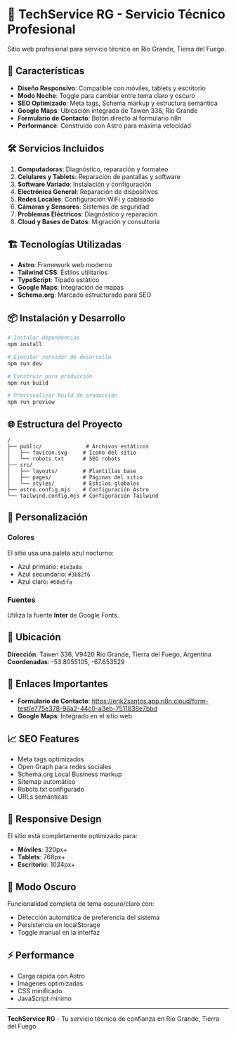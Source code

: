 # 🔧 TechService RG - Servicio Técnico Profesional

Sitio web profesional para servicio técnico en Río Grande, Tierra del Fuego.

## 🚀 Características

- **Diseño Responsivo**: Compatible con móviles, tablets y escritorio
- **Modo Noche**: Toggle para cambiar entre tema claro y oscuro
- **SEO Optimizado**: Meta tags, Schema markup y estructura semántica
- **Google Maps**: Ubicación integrada de Tawen 336, Río Grande
- **Formulario de Contacto**: Botón directo al formulario n8n
- **Performance**: Construido con Astro para máxima velocidad

## 🛠️ Servicios Incluidos

1. **Computadoras**: Diagnóstico, reparación y formateo
2. **Celulares y Tablets**: Reparación de pantallas y software
3. **Software Variado**: Instalación y configuración
4. **Electrónica General**: Reparación de dispositivos
5. **Redes Locales**: Configuración WiFi y cableado
6. **Cámaras y Sensores**: Sistemas de seguridad
7. **Problemas Eléctricos**: Diagnóstico y reparación
8. **Cloud y Bases de Datos**: Migración y consultoría

## 🏗️ Tecnologías Utilizadas

- **Astro**: Framework web moderno
- **Tailwind CSS**: Estilos utilitarios
- **TypeScript**: Tipado estático
- **Google Maps**: Integración de mapas
- **Schema.org**: Marcado estructurado para SEO

## 📦 Instalación y Desarrollo

```bash
# Instalar dependencias
npm install

# Ejecutar servidor de desarrollo
npm run dev

# Construir para producción
npm run build

# Previsualizar build de producción
npm run preview
```

## 🌐 Estructura del Proyecto

```
/
├── public/              # Archivos estáticos
│   ├── favicon.svg     # Icono del sitio
│   └── robots.txt      # SEO robots
├── src/
│   ├── layouts/        # Plantillas base
│   ├── pages/          # Páginas del sitio
│   └── styles/         # Estilos globales
├── astro.config.mjs    # Configuración Astro
└── tailwind.config.mjs # Configuración Tailwind
```

## 🎨 Personalización

### Colores
El sitio usa una paleta azul nocturno:
- Azul primario: `#1e3a8a`
- Azul secundario: `#3b82f6`
- Azul claro: `#60a5fa`

### Fuentes
Utiliza la fuente **Inter** de Google Fonts.

## 📍 Ubicación

**Dirección**: Tawen 336, V9420 Río Grande, Tierra del Fuego, Argentina  
**Coordenadas**: -53.8055105, -67.653529

## 🔗 Enlaces Importantes

- **Formulario de Contacto**: https://erik2santos.app.n8n.cloud/form-test/e775e378-96a2-44c0-a3eb-7511838e7bbd
- **Google Maps**: Integrado en el sitio web

## 📈 SEO Features

- Meta tags optimizados
- Open Graph para redes sociales
- Schema.org Local Business markup
- Sitemap automático
- Robots.txt configurado
- URLs semánticas

## 📱 Responsive Design

El sitio está completamente optimizado para:
- **Móviles**: 320px+
- **Tablets**: 768px+
- **Escritorio**: 1024px+

## 🌙 Modo Oscuro

Funcionalidad completa de tema oscuro/claro con:
- Detección automática de preferencia del sistema
- Persistencia en localStorage
- Toggle manual en la interfaz

## ⚡ Performance

- Carga rápida con Astro
- Imágenes optimizadas
- CSS minificado
- JavaScript mínimo

---

**TechService RG** - Tu servicio técnico de confianza en Río Grande, Tierra del Fuego.

